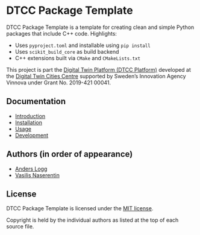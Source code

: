 # DTCC Package Template

DTCC Package Template is a template for creating clean and simple
Python packages that include C++ code. Highlights:

* Uses `pyproject.toml` and installable using `pip install`
* Uses `scikit_build_core` as build backend
* C++ extensions built via `CMake` and `CMakeLists.txt`

This project is part the
[Digital Twin Platform (DTCC Platform)](https://gitlab.com/dtcc-platform)
developed at the
[Digital Twin Cities Centre](https://dtcc.chalmers.se/)
supported by Sweden’s Innovation Agency Vinnova under Grant No. 2019-421 00041.

## Documentation

* [Introduction](./docs/introduction.md)
* [Installation](./docs/installation.md)
* [Usage](./docs/usage.md)
* [Development](./docs/development.md)

## Authors (in order of appearance)

* [Anders Logg](http://anders.logg.org)
* [Vasilis Naserentin](https://www.chalmers.se/en/Staff/Pages/vasnas.aspx)

## License

DTCC Package Template is licensed under the
[MIT license](https://opensource.org/licenses/MIT).

Copyright is held by the individual authors as listed at the top of
each source file.
